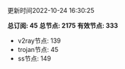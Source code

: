 更新时间2022-10-24 16:30:25

**总订阅: 45**
**总节点: 2175**
**有效节点: 333**
- v2ray节点: 139
- trojan节点: 45
- ss节点: 149
